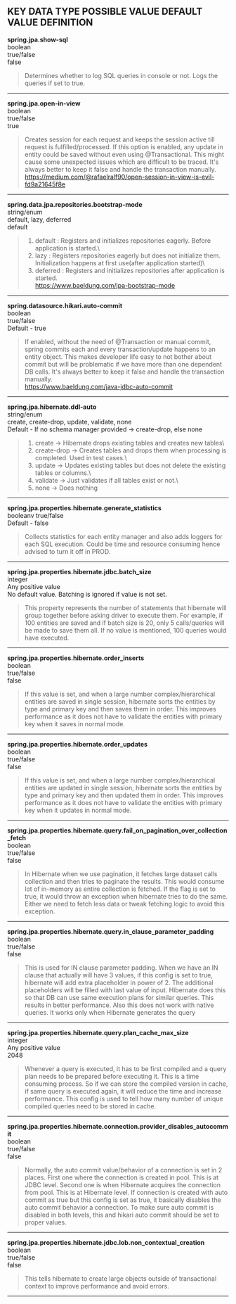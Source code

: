 **KEY
DATA TYPE
POSSIBLE VALUE
DEFAULT VALUE
DEFINITION**
-
**spring.jpa.show-sql**\
boolean\
true/false\
false

>Determines whether to log SQL queries in console or not. Logs the queries if set to true.
---
**spring.jpa.open-in-view**\
boolean\
true/false\
true
> Creates session for each request and keeps the session active till request is fulfilled/processed. If this option is enabled, any update in entity could be saved without even using @Transactional. This might cause some unexpected issues which are difficult to be traced. It's always better to keep it false and handle the transaction manually.\
> https://medium.com/@rafaelralf90/open-session-in-view-is-evil-fd9a21645f8e
---
**spring.data.jpa.repositories.bootstrap-mode**\
string/enum\
default, lazy, deferred\
default
> 1. default  : Registers and initializes repositories eagerly. Before application is started.\
> 2. lazy  : Registers repositories eagerly but does not initialize them. Initialization happens at first use(after application started)\
> 3. deferred  : Registers and initializes repositories after application is started.\
> https://www.baeldung.com/jpa-bootstrap-mode
---
**spring.datasource.hikari.auto-commit**\
boolean\
true/false\
Default - true
 > If enabled, without the need of @Transaction or manual commit, spring commits each and every transaction/update happens to an entity object. This makes developer life easy to not bother about commit but will be problematic if we have more than one dependent DB calls. It's always better to keep it false and handle the transaction manually.\
> https://www.baeldung.com/java-jdbc-auto-commit
---
**spring.jpa.hibernate.ddl-auto**\
string/enum\
create, create-drop, update, validate, none\
Default - If no schema manager provided -> create-drop, else none
> 1. create -> Hibernate drops existing tables and creates new tables\
> 2. create-drop -> Creates tables and drops them when processing is completed. Used in test cases.\
> 3. update -> Updates existing tables but does not delete the existing tables or columns.\
> 4. validate -> Just validates if all tables exist or not.\
> 5. none -> Does nothing
---
**spring.jpa.properties.hibernate.generate_statistics**\
booleanv
true/false\
Default - false
> Collects statistics for each entity manager and also adds loggers for each SQL execution. Could be time and resource consuming hence advised to turn it off in PROD.
---
**spring.jpa.properties.hibernate.jdbc.batch_size**\
integer\
Any positive value\
No default value. Batching is ignored if value is not set.
 > This property represents the number of statements that hibernate will group together before asking driver to execute them. For example, if 100 entities are saved and if batch size is 20, only 5 calls/queries will be made to save them all. If no value is mentioned, 100 queries would have executed.
---
**spring.jpa.properties.hibernate.order_inserts**\
boolean\
true/false\
false
 > If this value is set, and when a large number complex/hierarchical entities are saved in single session, hibernate sorts the entities by type and primary key and then saves them in order. This improves performance as it does not have to validate the entities with primary key when it saves in normal mode.
---
**spring.jpa.properties.hibernate.order_updates**\
boolean\
true/false\
false
>If this value is set, and when a large number complex/hierarchical entities are updated in single session, hibernate sorts the entities by type and primary key and then updated them in order. This improves performance as it does not have to validate the entities with primary key when it updates in normal mode.
---
**spring.jpa.properties.hibernate.query.fail_on_pagination_over_collection_fetch**\
boolean\
true/false\
false
>In Hibernate when we use pagination, it fetches large dataset calls collection and then tries to paginate the results. This would consume lot of in-memory as entire collection is fetched. If the flag is set to true, it would throw an exception when hibernate tries to do the same. Either we need to fetch less data or tweak fetching logic to avoid this exception.
---
**spring.jpa.properties.hibernate.query.in_clause_parameter_padding**\
boolean\
true/false\
false
>This is used for IN clause parameter padding. When we have an IN clause that actually will have 3 values, if this config is set to true, hibernate will add extra placeholder in power of 2. The additional placeholders will be filled with last value of input. Hibernate does this so that DB can use same execution plans for similar queries. This results in better performance. Also this does not work with native queries. It works only when Hibernate generates the query
---
**spring.jpa.properties.hibernate.query.plan_cache_max_size**\
integer\
Any positive value\
2048
>Whenever a query is executed, it has to be first compiled and a query plan needs to be prepared before executing it. This is a time consuming process. So if we can store the compiled version in cache, if same query is executed again, it will reduce the time and increase performance. This config is used to tell how many number of unique compiled queries need to be stored in cache. 
---
**spring.jpa.properties.hibernate.connection.provider_disables_autocommit**\
boolean\
true/false\
false 
>Normally, the auto commit value/behavior of a connection is set in 2 places. First one where the connection is created in pool. This is at JDBC level. Second one is when Hibernate acquires the connection from pool. This is at Hibernate level. If connection is created with auto commit as true but this config is set as true, it basically disables the auto commit behavior a connection. To make sure auto commit is disabled in both levels, this and hikari auto commit should be set to proper values.
---
**spring.jpa.properties.hibernate.jdbc.lob.non_contextual_creation**\
boolean\
true/false\
false
 > This tells hibernate to create large objects outside of transactional context to improve performance and avoid errors.
 ---
